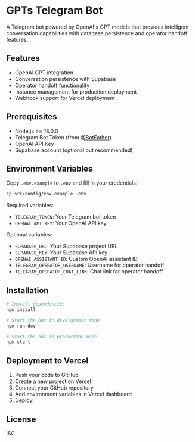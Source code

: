 # GPTs Telegram Bot

A Telegram bot powered by OpenAI's GPT models that provides intelligent conversation capabilities with database persistence and operator handoff features.

## Features

- OpenAI GPT integration
- Conversation persistence with Supabase
- Operator handoff functionality
- Instance management for production deployment
- Webhook support for Vercel deployment

## Prerequisites

- Node.js >= 18.0.0
- Telegram Bot Token (from [@BotFather](https://t.me/botfather))
- OpenAI API Key
- Supabase account (optional but recommended)

## Environment Variables

Copy `.env.example` to `.env` and fill in your credentials:

```bash
cp src/config/env.example .env
```

Required variables:
- `TELEGRAM_TOKEN`: Your Telegram bot token
- `OPENAI_API_KEY`: Your OpenAI API key

Optional variables:
- `SUPABASE_URL`: Your Supabase project URL
- `SUPABASE_KEY`: Your Supabase API key
- `OPENAI_ASSISTANT_ID`: Custom OpenAI assistant ID
- `TELEGRAM_OPERATOR_USERNAME`: Username for operator handoff
- `TELEGRAM_OPERATOR_CHAT_LINK`: Chat link for operator handoff

## Installation

```bash
# Install dependencies
npm install

# Start the bot in development mode
npm run dev

# Start the bot in production mode
npm start
```

## Deployment to Vercel

1. Push your code to GitHub
2. Create a new project on Vercel
3. Connect your GitHub repository
4. Add environment variables in Vercel dashboard
5. Deploy!

## License

ISC 
